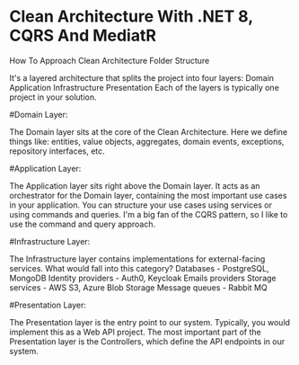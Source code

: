 # Clean Architecture With .NET 8, CQRS And MediatR

How To Approach Clean Architecture Folder Structure

It's a layered architecture that splits the project into four layers:
Domain
Application
Infrastructure
Presentation
Each of the layers is typically one project in your solution.

#Domain Layer:

The Domain layer sits at the core of the Clean Architecture. 
Here we define things like: entities, value objects, aggregates, domain events, exceptions, repository interfaces, etc.

#Application Layer:

The Application layer sits right above the Domain layer. It acts as an orchestrator for the Domain layer, containing the most important use cases in your application.
You can structure your use cases using services or using commands and queries.
I'm a big fan of the CQRS pattern, so I like to use the command and query approach.

#Infrastructure Layer:

The Infrastructure layer contains implementations for external-facing services.
What would fall into this category?
Databases - PostgreSQL, MongoDB
Identity providers - Auth0, Keycloak
Emails providers
Storage services - AWS S3, Azure Blob Storage
Message queues - Rabbit MQ

#Presentation Layer:

The Presentation layer is the entry point to our system. Typically, you would implement this as a Web API project.
The most important part of the Presentation layer is the Controllers, which define the API endpoints in our system.
